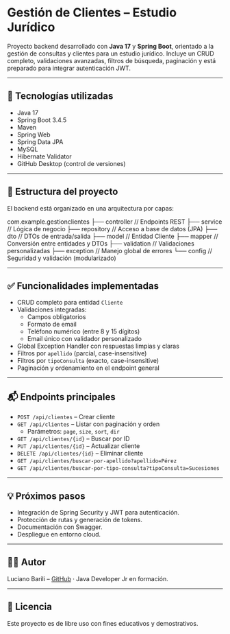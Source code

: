 # Gestión de Clientes – Estudio Jurídico

Proyecto backend desarrollado con **Java 17** y **Spring Boot**, orientado a la gestión de consultas y clientes para un estudio jurídico. Incluye un CRUD completo, validaciones avanzadas, filtros de búsqueda, paginación y está preparado para integrar autenticación JWT.

---

## 🚀 Tecnologías utilizadas

- Java 17
- Spring Boot 3.4.5
- Maven
- Spring Web
- Spring Data JPA
- MySQL
- Hibernate Validator
- GitHub Desktop (control de versiones)

---

## 🧱 Estructura del proyecto

El backend está organizado en una arquitectura por capas:

com.example.gestionclientes
├── controller // Endpoints REST
├── service // Lógica de negocio
├── repository // Acceso a base de datos (JPA)
├── dto // DTOs de entrada/salida
├── model // Entidad Cliente
├── mapper // Conversión entre entidades y DTOs
├── validation // Validaciones personalizadas
├── exception // Manejo global de errores
└── config // Seguridad y validación (modularizado)


---

## ✅ Funcionalidades implementadas

- CRUD completo para entidad `Cliente`
- Validaciones integradas:
  - Campos obligatorios
  - Formato de email
  - Teléfono numérico (entre 8 y 15 dígitos)
  - Email único con validador personalizado
- Global Exception Handler con respuestas limpias y claras
- Filtros por `apellido` (parcial, case-insensitive)
- Filtros por `tipoConsulta` (exacto, case-insensitive)
- Paginación y ordenamiento en el endpoint general

---

## 📬 Endpoints principales

- `POST /api/clientes` – Crear cliente
- `GET /api/clientes` – Listar con paginación y orden
  - Parámetros: `page`, `size`, `sort`, `dir`
- `GET /api/clientes/{id}` – Buscar por ID
- `PUT /api/clientes/{id}` – Actualizar cliente
- `DELETE /api/clientes/{id}` – Eliminar cliente
- `GET /api/clientes/buscar-por-apellido?apellido=Pérez`
- `GET /api/clientes/buscar-por-tipo-consulta?tipoConsulta=Sucesiones`

---

## 💡 Próximos pasos

- Integración de Spring Security y JWT para autenticación.
- Protección de rutas y generación de tokens.
- Documentación con Swagger.
- Despliegue en entorno cloud.

---

## 🧑‍💻 Autor

Luciano Barili – [GitHub](https://github.com/tu_usuario) · Java Developer Jr en formación.

---

## 📝 Licencia

Este proyecto es de libre uso con fines educativos y demostrativos.

